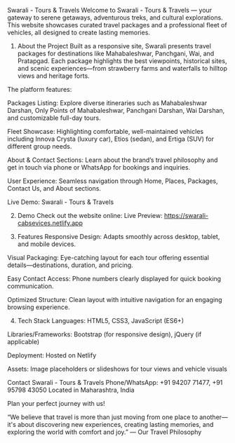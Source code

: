 Swarali - Tours & Travels
Welcome to Swarali - Tours & Travels — your gateway to serene getaways, adventurous treks, and cultural explorations. This website showcases curated travel packages and a professional fleet of vehicles, all designed to create lasting memories.

1. About the Project
Built as a responsive site, Swarali presents travel packages for destinations like Mahabaleshwar, Panchgani, Wai, and Pratapgad. Each package highlights the best viewpoints, historical sites, and scenic experiences—from strawberry farms and waterfalls to hilltop views and heritage forts.

The platform features:

Packages Listing: Explore diverse itineraries such as Mahabaleshwar Darshan, Only Points of Mahabaleshwar, Panchgani Darshan, Wai Darshan, and customizable full-day tours.

Fleet Showcase: Highlighting comfortable, well-maintained vehicles including Innova Crysta (luxury car), Etios (sedan), and Ertiga (SUV) for different group needs.

About & Contact Sections: Learn about the brand’s travel philosophy and get in touch via phone or WhatsApp for bookings and inquiries.

User Experience: Seamless navigation through Home, Places, Packages, Contact Us, and About sections.

Live Demo: Swarali - Tours & Travels

2. Demo
Check out the website online:
Live Preview: https://swarali-cabsevices.netlify.app

3. Features
Responsive Design: Adapts smoothly across desktop, tablet, and mobile devices.

Visual Packaging: Eye-catching layout for each tour offering essential details—destinations, duration, and pricing.

Easy Contact Access: Phone numbers clearly displayed for quick booking communication.

Optimized Structure: Clean layout with intuitive navigation for an engaging browsing experience.

4. Tech Stack
Languages: HTML5, CSS3, JavaScript (ES6+)

Libraries/Frameworks: Bootstrap (for responsive design), jQuery (if applicable)

Deployment: Hosted on Netlify

Assets: Image placeholders or slideshows for tour views and vehicle visuals

Contact
Swarali - Tours & Travels
Phone/WhatsApp: +91 94207 71477, +91 95798 43050
Located in Maharashtra, India

Plan your perfect journey with us!

“We believe that travel is more than just moving from one place to another—it's about discovering new experiences, creating lasting memories, and exploring the world with comfort and joy.”
— Our Travel Philosophy

